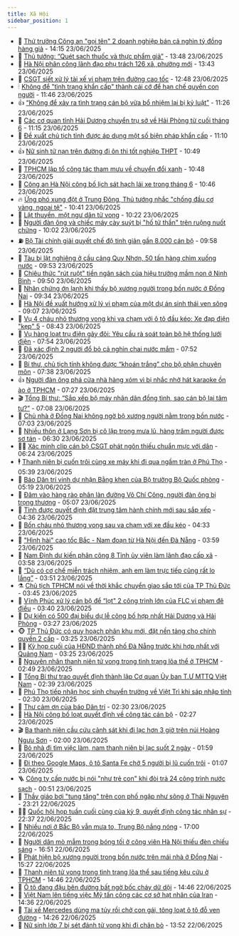 ```yaml
---
title: Xã Hội
sidebar_position: 1
---
```


<!-- dantri-xa-hoi:START -->
- 🫣 [Thứ trưởng Công an &quot;gọi tên&quot; 2 doanh nghiệp bán cả nghìn tỷ đồng hàng giả](https://dantri.com.vn/xa-hoi/thu-truong-cong-an-goi-ten-2-doanh-nghiep-ban-ca-nghin-ty-dong-hang-gia-20250623210822849.htm) - 14:15 23/06/2025
- 💼 [Thủ tướng: “Quét sạch thuốc và thực phẩm giả”](https://dantri.com.vn/xa-hoi/thu-tuong-quet-sach-thuoc-va-thuc-pham-gia-20250623204243447.htm) - 13:48 23/06/2025
- 🎊 [Hà Nội phân công lãnh đạo phụ trách 126 xã, phường mới](https://dantri.com.vn/xa-hoi/ha-noi-phan-cong-lanh-dao-phu-trach-126-xa-phuong-moi-20250623195932183.htm) - 13:43 23/06/2025
- 🙉 [CSGT siết xử lý tài xế vi phạm trên đường cao tốc](https://dantri.com.vn/xa-hoi/csgt-siet-xu-ly-tai-xe-vi-pham-tren-duong-cao-toc-20250623182237041.htm) - 12:48 23/06/2025
- 🕯 [Không để &quot;tình trạng khẩn cấp&quot; thành cái cớ để hạn chế quyền con người](https://dantri.com.vn/xa-hoi/khong-de-tinh-trang-khan-cap-thanh-cai-co-de-han-che-quyen-con-nguoi-20250623183306198.htm) - 11:46 23/06/2025
- 👍 [“Không để xảy ra tình trạng cán bộ vừa bổ nhiệm lại bị kỷ luật”](https://dantri.com.vn/xa-hoi/khong-de-xay-ra-tinh-trang-can-bo-vua-bo-nhiem-lai-bi-ky-luat-20250623182431565.htm) - 11:26 23/06/2025
- 🤖 [Các cơ quan tỉnh Hải Dương chuyển trụ sở về Hải Phòng từ cuối tháng 6](https://dantri.com.vn/xa-hoi/cac-co-quan-tinh-hai-duong-chuyen-tru-so-ve-hai-phong-tu-cuoi-thang-6-20250623175519178.htm) - 11:15 23/06/2025
- 🙉 [Đề xuất chủ tịch tỉnh được áp dụng một số biện pháp khẩn cấp](https://dantri.com.vn/xa-hoi/de-xuat-chu-tich-tinh-duoc-ap-dung-mot-so-bien-phap-khan-cap-20250623180540049.htm) - 11:10 23/06/2025
- 👍 [Nữ sinh tử nạn trên đường đi ôn thi tốt nghiệp THPT](https://dantri.com.vn/xa-hoi/nu-sinh-tu-nan-tren-duong-di-on-thi-tot-nghiep-thpt-20250623171330261.htm) - 10:49 23/06/2025
- 🗽 [TPHCM lập tổ công tác tham mưu về chuyển đổi xanh](https://dantri.com.vn/xa-hoi/tphcm-lap-to-cong-tac-tham-muu-ve-chuyen-doi-xanh-20250623174259296.htm) - 10:48 23/06/2025
- 🗽 [Công an Hà Nội công bố lịch sát hạch lái xe trong tháng 6](https://dantri.com.vn/xa-hoi/cong-an-ha-noi-cong-bo-lich-sat-hach-lai-xe-trong-thang-6-20250623172117383.htm) - 10:46 23/06/2025
- 🔥 [Ứng phó xung đột ở Trung Đông, Thủ tướng nhắc &quot;chống đầu cơ vàng, ngoại tệ&quot;](https://dantri.com.vn/xa-hoi/ung-pho-xung-dot-o-trung-dong-thu-tuong-nhac-chong-dau-co-vang-ngoai-te-20250623173523403.htm) - 10:41 23/06/2025
- 🦒 [Lật thuyền, một ngư dân tử vong](https://dantri.com.vn/xa-hoi/lat-thuyen-mot-ngu-dan-tu-vong-20250623201552295.htm) - 10:22 23/06/2025
- 🧐 [Người đàn ông và chiếc máy cày suýt bị &quot;hố tử thần&quot; trên ruộng nuốt chửng](https://dantri.com.vn/xa-hoi/nguoi-dan-ong-va-chiec-may-cay-suyt-bi-ho-tu-than-tren-ruong-nuot-chung-20250623165607885.htm) - 10:02 23/06/2025
- ⛽️ [Bộ Tài chính giải quyết chế độ tinh giản gần 8.000 cán bộ](https://dantri.com.vn/xa-hoi/bo-tai-chinh-giai-quyet-che-do-tinh-gian-gan-8000-can-bo-20250623165602133.htm) - 09:58 23/06/2025
- 🚀 [Tàu bị lật nghiêng ở cầu cảng Quy Nhơn, 50 tấn hàng chìm xuống nước](https://dantri.com.vn/xa-hoi/tau-bi-lat-nghieng-o-cau-cang-quy-nhon-50-tan-hang-chim-xuong-nuoc-20250623163736567.htm) - 09:53 23/06/2025
- 🦒 [Chiêu thức &quot;rút ruột&quot; tiền ngân sách của hiệu trưởng mầm non ở Ninh Bình](https://dantri.com.vn/xa-hoi/chieu-thuc-rut-ruot-tien-ngan-sach-cua-hieu-truong-mam-non-o-ninh-binh-20250623162356798.htm) - 09:50 23/06/2025
- 🦅 [Nhân chứng ớn lạnh khi thấy bộ xương người trong bồn nước ở Đồng Nai](https://dantri.com.vn/xa-hoi/nhan-chung-on-lanh-khi-thay-bo-xuong-nguoi-trong-bon-nuoc-o-dong-nai-20250623154103035.htm) - 09:34 23/06/2025
- 🚀 [Hà Nội đề xuất hướng xử lý vi phạm của một dự án sinh thái ven sông](https://dantri.com.vn/xa-hoi/ha-noi-de-xuat-huong-xu-ly-vi-pham-cua-mot-du-an-sinh-thai-ven-song-20250623153530970.htm) - 09:07 23/06/2025
- 🦅 [Vụ 4 cháu nhỏ thương vong khi va chạm với ô tô đầu kéo: Xe đạp điện &quot;kẹp&quot; 5](https://dantri.com.vn/xa-hoi/vu-4-chau-nho-thuong-vong-khi-va-cham-voi-o-to-dau-keo-xe-dap-dien-kep-5-20250623152503634.htm) - 08:43 23/06/2025
- 🤠 [Vụ hàng loạt trụ điện gãy đôi: Yêu cầu rà soát toàn bộ hệ thống lưới điện](https://dantri.com.vn/xa-hoi/vu-hang-loat-tru-dien-gay-doi-yeu-cau-ra-soat-toan-bo-he-thong-luoi-dien-20250623144415440.htm) - 07:54 23/06/2025
- 💄 [Đã xác định 2 người đổ bỏ cả nghìn chai nước mắm](https://dantri.com.vn/xa-hoi/da-xac-dinh-2-nguoi-do-bo-ca-nghin-chai-nuoc-mam-20250623143146720.htm) - 07:52 23/06/2025
- 🥷 [Bí thư, chủ tịch tỉnh không được “khoán trắng” cho bộ phận chuyên môn](https://dantri.com.vn/xa-hoi/bi-thu-chu-tich-tinh-khong-duoc-khoan-trang-cho-bo-phan-chuyen-mon-20250623143059540.htm) - 07:38 23/06/2025
- 👍 [Người đàn ông phá cửa nhà hàng xóm vì bị nhắc nhở hát karaoke ồn ào ở TPHCM](https://dantri.com.vn/xa-hoi/nguoi-dan-ong-pha-cua-nha-hang-xom-vi-bi-nhac-nho-hat-karaoke-on-ao-o-tphcm-20250623132410615.htm) - 07:27 23/06/2025
- 🎬 [Tổng Bí thư: “Sắp xếp bộ máy nhân dân đồng tình, sao cán bộ lại tâm tư?”](https://dantri.com.vn/xa-hoi/tong-bi-thu-sap-xep-bo-may-nhan-dan-dong-tinh-sao-can-bo-lai-tam-tu-20250623140330557.htm) - 07:08 23/06/2025
- 🦒 [Chủ nhà ở Đồng Nai không ngờ bộ xương người nằm trong bồn nước](https://dantri.com.vn/xa-hoi/chu-nha-o-dong-nai-khong-ngo-bo-xuong-nguoi-nam-trong-bon-nuoc-20250623122556298.htm) - 07:03 23/06/2025
- 🌊 [Nhiều thôn ở Lạng Sơn bị cô lập trong mưa lũ, hàng trăm người được sơ tán](https://dantri.com.vn/xa-hoi/nhieu-thon-o-lang-son-bi-co-lap-trong-mua-lu-hang-tram-nguoi-duoc-so-tan-20250623124532142.htm) - 06:30 23/06/2025
- 🧑‍💻 [Xác minh clip cán bộ CSGT phát ngôn thiếu chuẩn mực với dân](https://dantri.com.vn/xa-hoi/xac-minh-clip-can-bo-csgt-phat-ngon-thieu-chuan-muc-voi-dan-20250623124432837.htm) - 06:24 23/06/2025
- 🕴 [Thanh niên bị cuốn trôi cùng xe máy khi đi qua ngầm tràn ở Phú Thọ](https://dantri.com.vn/xa-hoi/thanh-nien-bi-cuon-troi-cung-xe-may-khi-di-qua-ngam-tran-o-phu-tho-20250623122841546.htm) - 05:39 23/06/2025
- 🤔 [Báo Dân trí vinh dự nhận Bằng khen của Bộ trưởng Bộ Quốc phòng](https://dantri.com.vn/xa-hoi/bao-dan-tri-vinh-du-nhan-bang-khen-cua-bo-truong-bo-quoc-phong-20250623115648270.htm) - 05:19 23/06/2025
- 💄 [Đâm vào hàng rào phân làn đường Võ Chí Công, người đàn ông bị trọng thương](https://dantri.com.vn/xa-hoi/dam-vao-hang-rao-phan-lan-duong-vo-chi-cong-nguoi-dan-ong-bi-trong-thuong-20250623115832702.htm) - 05:07 23/06/2025
- 🧠 [Tỉnh được quyết định đặt trung tâm hành chính mới sau sắp xếp](https://dantri.com.vn/xa-hoi/tinh-duoc-quyet-dinh-dat-trung-tam-hanh-chinh-moi-sau-sap-xep-20250623112414816.htm) - 04:36 23/06/2025
- 🦣 [Bốn cháu nhỏ thương vong sau va chạm với xe đầu kéo](https://dantri.com.vn/xa-hoi/bon-chau-nho-thuong-vong-sau-va-cham-voi-xe-dau-keo-20250623112303816.htm) - 04:33 23/06/2025
- 💫 [&quot;Hình hài&quot; cao tốc Bắc - Nam đoạn từ Hà Nội đến Đà Nẵng](https://dantri.com.vn/xa-hoi/hinh-hai-cao-toc-bac-nam-doan-tu-ha-noi-den-da-nang-20250623101659065.htm) - 03:59 23/06/2025
- 🚀 [Nam Định dự kiến phân công 8 Tỉnh ủy viên làm lãnh đạo cấp xã](https://dantri.com.vn/xa-hoi/nam-dinh-du-kien-phan-cong-8-tinh-uy-vien-lam-lanh-dao-cap-xa-20250623101456530.htm) - 03:58 23/06/2025
- 🤔 [“Dù có cơ chế miễn trách nhiệm, anh em làm trực tiếp cũng rất lo lắng”](https://dantri.com.vn/xa-hoi/du-co-co-che-mien-trach-nhiem-anh-em-lam-truc-tiep-cung-rat-lo-lang-20250623104412272.htm) - 03:51 23/06/2025
- ⚗️ [Chủ tịch TPHCM nói về thời khắc chuyển giao sắp tới của TP Thủ Đức](https://dantri.com.vn/xa-hoi/chu-tich-tphcm-noi-ve-thoi-khac-chuyen-giao-sap-toi-cua-tp-thu-duc-20250623101138567.htm) - 03:45 23/06/2025
- 🫶 [Vĩnh Phúc xử lý cán bộ để “lọt&quot; 2 công trình lớn của FLC vi phạm đê điều](https://dantri.com.vn/xa-hoi/vinh-phuc-xu-ly-can-bo-de-lot-2-cong-trinh-lon-cua-flc-vi-pham-de-dieu-20250623102238153.htm) - 03:40 23/06/2025
- 🌮 [Dự kiến có 500 đại biểu dự lễ công bố hợp nhất Hải Dương và Hải Phòng](https://dantri.com.vn/xa-hoi/du-kien-co-500-dai-bieu-du-le-cong-bo-hop-nhat-hai-duong-va-hai-phong-20250623095825652.htm) - 03:27 23/06/2025
- 🐵 [TP Thủ Đức có quy hoạch phân khu mới, đặt nền tảng cho chính quyền 2 cấp](https://dantri.com.vn/xa-hoi/tp-thu-duc-co-quy-hoach-phan-khu-moi-dat-nen-tang-cho-chinh-quyen-2-cap-20250620193921737.htm) - 03:25 23/06/2025
- 🧑‍🏫 [Kỳ họp cuối của HĐND thành phố Đà Nẵng trước khi hợp nhất với Quảng Nam](https://dantri.com.vn/xa-hoi/ky-hop-cuoi-cua-hdnd-thanh-pho-da-nang-truoc-khi-hop-nhat-voi-quang-nam-20250623091647465.htm) - 03:25 23/06/2025
- 💫 [Nguyên nhân thanh niên tử vong trong tình trạng lõa thể ở TPHCM](https://dantri.com.vn/xa-hoi/nguyen-nhan-thanh-nien-tu-vong-trong-tinh-trang-loa-the-o-tphcm-20250623015042188.htm) - 02:49 23/06/2025
- 🦩 [Tổng Bí thư trao quyết định thành lập Cơ quan Ủy ban T.Ư MTTQ Việt Nam](https://dantri.com.vn/xa-hoi/tong-bi-thu-trao-quyet-dinh-thanh-lap-co-quan-uy-ban-tu-mttq-viet-nam-20250623092248381.htm) - 02:39 23/06/2025
- 🦄 [Phú Thọ tiếp nhận học sinh chuyển trường về Việt Trì khi sáp nhập tỉnh](https://dantri.com.vn/xa-hoi/phu-tho-tiep-nhan-hoc-sinh-chuyen-truong-ve-viet-tri-khi-sap-nhap-tinh-20250623092446383.htm) - 02:30 23/06/2025
- 💂 [Thư cảm ơn của báo Dân trí](https://dantri.com.vn/xa-hoi/thu-cam-on-cua-bao-dan-tri-20250623092947552.htm) - 02:30 23/06/2025
- 💄 [Hà Nội công bố loạt quyết định về công tác cán bộ](https://dantri.com.vn/xa-hoi/ha-noi-cong-bo-loat-quyet-dinh-ve-cong-tac-can-bo-20250623090929529.htm) - 02:27 23/06/2025
- 🎬 [Ba thanh niên cầu cứu cảnh sát khi đi lạc hơn 3 giờ trên núi Hoàng Ngưu Sơn](https://dantri.com.vn/xa-hoi/ba-thanh-nien-cau-cuu-canh-sat-khi-di-lac-hon-3-gio-tren-nui-hoang-nguu-son-20250623085220427.htm) - 02:00 23/06/2025
- 👀 [Bỏ nhà đi tìm việc làm, nam thanh niên bị lạc suốt 2 ngày](https://dantri.com.vn/xa-hoi/bo-nha-di-tim-viec-lam-nam-thanh-nien-bi-lac-suot-2-ngay-20250623082319150.htm) - 01:59 23/06/2025
- 💃 [Đi theo Google Maps, ô tô Santa Fe chở 5 người bị lũ cuốn trôi](https://dantri.com.vn/xa-hoi/di-theo-google-maps-o-to-santa-fe-cho-5-nguoi-bi-lu-cuon-troi-20250623075849697.htm) - 01:07 23/06/2025
- 🪜 [Công ty cấp nước bị nói &quot;như trẻ con&quot; khi đòi trả 24 công trình nước sạch](https://dantri.com.vn/xa-hoi/cong-ty-cap-nuoc-bi-noi-nhu-tre-con-khi-doi-tra-24-cong-trinh-nuoc-sach-20250623062943392.htm) - 00:51 23/06/2025
- 📝 [Thầy giáo bơi &quot;tung tăng&quot; trên con phố ngập như sông ở Thái Nguyên](https://dantri.com.vn/xa-hoi/thay-giao-boi-tung-tang-tren-con-pho-ngap-nhu-song-o-thai-nguyen-20250622233929700.htm) - 23:21 22/06/2025
- 🧑‍💻 [Quốc hội họp tuần cuối cùng của kỳ 9, quyết định công tác nhân sự](https://dantri.com.vn/xa-hoi/quoc-hoi-hop-tuan-cuoi-cung-cua-ky-9-quyet-dinh-cong-tac-nhan-su-20250622163922315.htm) - 22:37 22/06/2025
- 👺 [Nhiều nơi ở Bắc Bộ vẫn mưa to, Trung Bộ nắng nóng](https://dantri.com.vn/xa-hoi/nhieu-noi-o-bac-bo-van-mua-to-trung-bo-nang-nong-20250622211340108.htm) - 17:00 22/06/2025
- 🌮 [Người dân mò mẫm trong bóng tối ở công viên Hà Nội thiếu đèn chiếu sáng](https://dantri.com.vn/xa-hoi/nguoi-dan-mo-mam-trong-bong-toi-o-cong-vien-ha-noi-thieu-den-chieu-sang-20250620130841344.htm) - 16:51 22/06/2025
- 🤭 [Phát hiện bộ xương người trong bồn nước trên mái nhà ở Đồng Nai](https://dantri.com.vn/xa-hoi/phat-hien-bo-xuong-nguoi-trong-bon-nuoc-tren-mai-nha-o-dong-nai-20250622221521324.htm) - 15:27 22/06/2025
- 💪 [Thanh niên tử vong trong tình trạng lõa thể sau tiếng kêu cứu ở TPHCM](https://dantri.com.vn/xa-hoi/thanh-nien-tu-vong-trong-tinh-trang-loa-the-sau-tieng-keu-cuu-o-tphcm-20250622213627954.htm) - 14:46 22/06/2025
- 🧰 [Ô tô đang đậu bên đường bất ngờ bốc cháy dữ dội](https://dantri.com.vn/xa-hoi/o-to-dang-dau-ben-duong-bat-ngo-boc-chay-du-doi-20250622200748229.htm) - 14:46 22/06/2025
- 🤡 [Việt Nam lên tiếng việc Mỹ tấn công các cơ sở hạt nhân của Iran](https://dantri.com.vn/xa-hoi/viet-nam-len-tieng-viec-my-tan-cong-cac-co-so-hat-nhan-cua-iran-20250622213156603.htm) - 14:36 22/06/2025
- 🦆 [Tài xế Mercedes dùng ma túy rồi chở con gái, tông loạt ô tô đỗ ven đường](https://dantri.com.vn/xa-hoi/tai-xe-mercedes-dung-ma-tuy-roi-cho-con-gai-tong-loat-o-to-do-ven-duong-20250622210647680.htm) - 14:26 22/06/2025
- 🦍 [Nữ sinh lớp 7 bị sét đánh tử vong khi đi chăn bò](https://dantri.com.vn/xa-hoi/nu-sinh-lop-7-bi-set-danh-tu-vong-khi-di-chan-bo-20250622201813281.htm) - 13:52 22/06/2025<!-- dantri-xa-hoi:END -->
